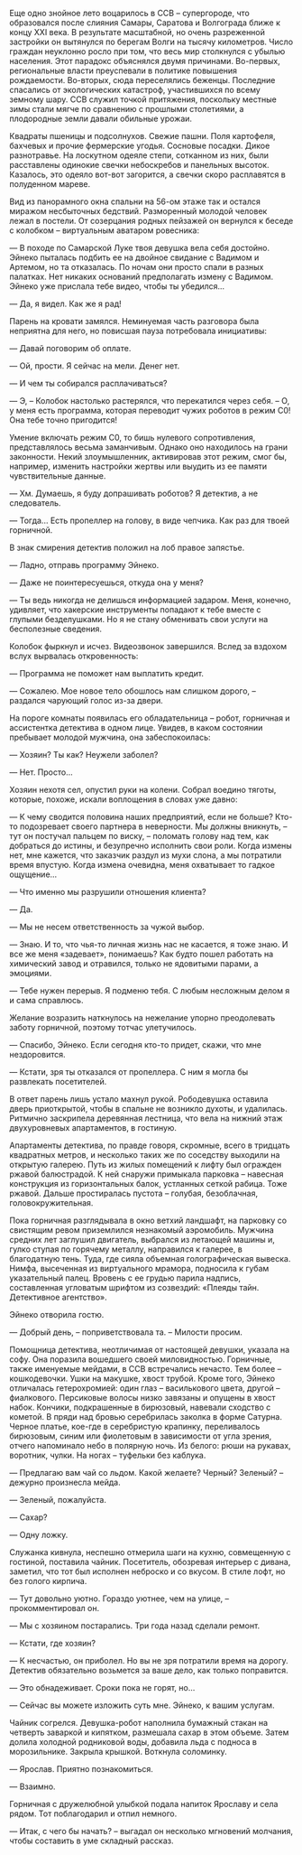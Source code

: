 Еще одно знойное лето воцарилось в ССВ – супергороде, что образовался после слияния Самары, Саратова и Волгограда ближе к концу XXI века. В результате масштабной, но очень разреженной застройки он вытянулся по берегам Волги на тысячу километров. Число граждан неуклонно росло при том, что весь мир столкнулся с убылью населения. Этот парадокс объяснялся двумя причинами. Во-первых, региональные власти преуспевали в политике повышения рождаемости. Во-вторых, сюда переселялись беженцы. Последние спасались от экологических катастроф, участившихся по всему земному шару. ССВ служил точкой притяжения, поскольку местные зимы стали мягче по сравнению с прошлыми столетиями, а плодородные земли давали обильные урожаи.

Квадраты пшеницы и подсолнухов. Свежие пашни. Поля картофеля, бахчевых и прочие фермерские угодья. Сосновые посадки. Дикое разнотравье. На лоскутном одеяле степи, сотканном из них, были расставлены одинокие свечки небоскребов и панельных высоток. Казалось, это одеяло вот-вот загорится, а свечки скоро расплавятся в полуденном мареве.

Вид из панорамного окна спальни на 56-ом этаже так и остался миражом несбыточных бедствий. Разморенный молодой человек лежал в постели. От созерцания родных пейзажей он вернулся к беседе с колобком – виртуальным аватаром ровесника:

— В походе по Самарской Луке твоя девушка вела себя достойно. Эйнеко пыталась подбить ее на двойное свидание с Вадимом и Артемом, но та отказалась. По ночам они просто спали в разных палатках. Нет никаких оснований предполагать измену с Вадимом. Эйнеко уже прислала тебе видео, чтобы ты убедился...

— Да, я видел. Как же я рад!

Парень на кровати замялся. Неминуемая часть разговора была неприятна для него, но повисшая пауза потребовала инициативы:

— Давай поговорим об оплате.

— Ой, прости. Я сейчас на мели. Денег нет.

— И чем ты собирался расплачиваться?

— Э, – Колобок настолько растерялся, что перекатился через себя. – О, у меня есть программа, которая переводит чужих роботов в режим С0! Она тебе точно пригодится!

Умение включать режим С0, то бишь нулевого сопротивления, представлялось весьма заманчивым. Однако оно находилось на грани законности. Некий злоумышленник, активировав этот режим, смог бы, например, изменить настройки жертвы или выудить из ее памяти чувствительные данные.

— Хм. Думаешь, я буду допрашивать роботов? Я детектив, а не следователь.

— Тогда... Есть пропеллер на голову, в виде чепчика. Как раз для твоей горничной.

В знак смирения детектив положил на лоб правое запястье.

— Ладно, отправь программу Эйнеко.

— Даже не поинтересуешься, откуда она у меня?

— Ты ведь никогда не делишься информацией задаром. Меня, конечно, удивляет, что хакерские инструменты попадают к тебе вместе с глупыми безделушками. Но я не стану обменивать свои услуги на бесполезные сведения.

Колобок фыркнул и исчез. Видеозвонок завершился. Вслед за вздохом вслух вырвалась откровенность:

— Программа не поможет нам выплатить кредит.

— Сожалею. Мое новое тело обошлось нам слишком дорого, – раздался чарующий голос из-за двери.

На пороге комнаты появилась его обладательница – робот, горничная и ассистентка детектива в одном лице. Увидев, в каком состоянии пребывает молодой мужчина, она забеспокоилась:

— Хозяин? Ты как? Неужели заболел?

— Нет. Просто...

Хозяин нехотя сел, опустил руки на колени. Собрал воедино тяготы, которые, похоже, искали воплощения в словах уже давно:

— К чему сводится половина наших предприятий, если не больше? Кто-то подозревает своего партнера в неверности. Мы должны вникнуть, – тут он постучал пальцем по виску, – поломать голову над тем, как добраться до истины, и безупречно исполнить свои роли. Когда измены нет, мне кажется, что заказчик раздул из мухи слона, а мы потратили время впустую. Когда измена очевидна, меня охватывает то гадкое ощущение...

— Что именно мы разрушили отношения клиента?

— Да.

— Мы не несем ответственность за чужой выбор.

— Знаю. И то, что чья-то личная жизнь нас не касается, я тоже знаю. И все же меня «задевает», понимаешь? Как будто пошел работать на химический завод и отравился, только не ядовитыми парами, а эмоциями.

— Тебе нужен перерыв. Я подменю тебя. С любым несложным делом я и сама справлюсь.

Желание возразить наткнулось на нежелание упорно преодолевать заботу горничной, поэтому тотчас улетучилось.

— Спасибо, Эйнеко. Если сегодня кто-то придет, скажи, что мне нездоровится. 

— Кстати, зря ты отказался от пропеллера. С ним я могла бы развлекать посетителей.

В ответ парень лишь устало махнул рукой. Рободевушка оставила дверь приоткрытой, чтобы в спальне не возникло духоты, и удалилась. Ритмично заскрипела деревянная лестница, что вела на нижний этаж двухуровневых апартаментов, в гостиную.

Апартаменты детектива, по правде говоря, скромные, всего в тридцать квадратных метров, и несколько таких же по соседству выходили на открытую галерею. Путь из жилых помещений к лифту был огражден ржавой балюстрадой. К ней снаружи примыкала парковка – навесная конструкция из горизонтальных балок, устланных сеткой рабица. Тоже ржавой. Дальше простиралась пустота – голубая, безоблачная, головокружительная.

Пока горничная разглядывала в окно ветхий ландшафт, на парковку со свистящим ревом приземлился незнакомый аэромобиль. Мужчина средних лет заглушил двигатель, выбрался из летающей машины и, гулко ступая по горячему металлу, направился к галерее, в благодатную тень. Туда, где сияла объемная голографическая вывеска. Нимфа, высеченная из виртуального мрамора, подносила к губам указательный палец. Вровень с ее грудью парила надпись, составленная угловатым шрифтом из созвездий: «Плеяды тайн. Детективное агентство».

Эйнеко отворила гостю.

— Добрый день, – поприветствовала та. – Милости просим.

Помощница детектива, неотличимая от настоящей девушки, указала на софу. Она поразила вошедшего своей миловидностью. Горничные, также именуемые мейдами, в ССВ встречались нечасто. Тем более – кошкодевочки. Ушки на макушке, хвост трубой. Кроме того, Эйнеко отличалась гетерохромией: один глаз – василькового цвета, другой – фиалкового. Персиковые волосы низко завязаны и опущены в хвост набок. Кончики, подкрашенные в бирюзовый, навевали сходство с кометой. В пряди над бровью серебрилась заколка в форме Сатурна. Черное платье, кое-где в серебристую крапинку, переливалось бирюзовым, синим или фиолетовым в зависимости от угла зрения, отчего напоминало небо в полярную ночь. Из белого: рюши на рукавах, воротник, чулки. На ногах – туфельки без каблука.

— Предлагаю вам чай со льдом. Какой желаете? Черный? Зеленый? – дежурно произнесла мейда.

— Зеленый, пожалуйста.

— Сахар?

— Одну ложку.

Служанка кивнула, неспешно отмерила шаги на кухню, совмещенную с гостиной, поставила чайник. Посетитель, обозревая интерьер с дивана, заметил, что тот был исполнен неброско и со вкусом. В стиле лофт, но без голого кирпича.

— Тут довольно уютно. Гораздо уютнее, чем на улице, – прокомментировал он.

— Мы с хозяином постарались. Три года назад сделали ремонт.

— Кстати, где хозяин?

— К несчастью, он приболел. Но вы не зря потратили время на дорогу. Детектив обязательно возьмется за ваше дело, как только поправится.

— Это обнадеживает. Сроки пока не горят, но...

— Сейчас вы можете изложить суть мне. Эйнеко, к вашим услугам.

Чайник согрелся. Девушка-робот наполнила бумажный стакан на четверть заваркой и кипятком, размешала сахар в этом объеме. Затем долила холодной родниковой воды, добавила льда с подноса в морозильнике. Закрыла крышкой. Воткнула соломинку.

— Ярослав. Приятно познакомиться.

— Взаимно.

Горничная с дружелюбной улыбкой подала напиток Ярославу и села рядом. Тот поблагодарил и отпил немного.

— Итак, с чего бы начать? – выгадал он несколько мгновений молчания, чтобы составить в уме складный рассказ.